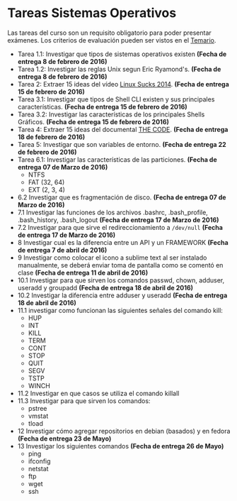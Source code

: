 # Tareas Sistemas Operativos

Las tareas del curso son un requisito obligatorio para poder presentar exámenes. Los criterios de evaluación pueden ser vistos en el [Temario](https://github.com/UG-OS2016/Temario).

* Tarea 1.1: Investigar que tipos de sistemas operativos existen **(Fecha de entrega 8 de febrero de 2016)**
* Tarea 1.2: Investigar las reglas Unix segun Eric Ryamond's. **(Fecha de entrega 8 de febrero de 2016)**
* Tarea 2: Extraer 15 ideas del vídeo [Linux Sucks 2014](https://www.youtube.com/watch?v=ppM9tU7-b6A). **(Fecha de entrega 15 de febrero de 2016)**
* Tarea 3.1: Investigar que tipos de Shell CLI existen y sus principales características. **(Fecha de entrega 15 de febrero de 2016)**
* Tarea 3.2: Investigar las características de los principales Shells Gráficos. **(Fecha de entrega 15 de febrero de 2016)**
* Tarea 4: Extraer 15 ideas del documental [THE CODE](https://www.youtube.com/watch?v=XMm0HsmOTFI). **(Fecha de entrega 18 de febrero de 2016)**
* Tarea 5: Investigar que son variables de entorno. **(Fecha de entrega 22 de febrero de 2016)**
* Tarea 6.1: Investigar las características de las particiones. **(Fecha de entrega 07 de Marzo de 2016)**
  * NTFS
  * FAT (32, 64)
  * EXT (2, 3, 4)
* 6.2 Investigar que es fragmentación de disco. **(Fecha de entrega 07 de Marzo de 2016)**
* 7.1 Investigar las funciones de los archivos .bashrc, .bash_profile, .bash_history, .bash_logout **(Fecha de entrega 17 de Marzo de 2016)**
* 7.2 Investigar para que sirve el redireccionamiento a `/dev/null` **(Fecha de entrega 17 de Marzo de 2016)**
* 8 Investigar cual es la diferencia entre un API y un FRAMEWORK **(Fecha de entrega 7 de abril de 2016)**
* 9 Investigar como colocar el icono a sublime text al ser instalado manualmente, se deberá enviar toma de pantalla como se comentó en clase **(Fecha de entrega 11 de abril de 2016)**
* 10.1 Investigar para que sirven los comandos passwd, chown, adduser, useradd y groupadd **(Fecha de entrega 18 de abril de 2016)**
* 10.2 Investigar la diferencia entre adduser y useradd **(Fecha de entrega 18 de abril de 2016)**
* 11.1 investigar como funcionan las siguientes señales del comando kill: 
    * HUP
    * INT
    * KILL
    * TERM
    * CONT
    * STOP
    * QUIT
    * SEGV
    * TSTP
    * WINCH
* 11.2 Investigar en que casos se utiliza el comando killall
* 11.3 Investigar para que sirven los comandos:
    * pstree
    * vmstat
    * tload
* 12 Investigar cómo agregar repositorios en debian (basados) y en fedora **(Fecha de entrega 23 de Mayo)**
* 13 Investigar los siguientes comandos **(Fecha de entrega 26 de Mayo)**
   * ping
   * ifconfig
   * netstat
   * ftp
   * wget
   * ssh

